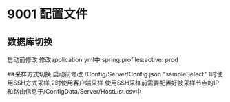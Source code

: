 # 9001 配置文件
## 数据库切换
启动前修改 修改application.yml中 spring:profiles:active: prod

##采样方式切换
启动前修改 /Config/Server/Config.json
"sampleSelect" 1时使用SSH方式采样,2时使用客户端采样
使用SSH采样前需要配置好被采样节点的IP和路由信息于/ConfigData/Server/HostList.csv中
